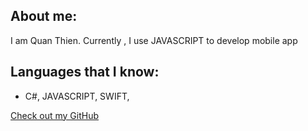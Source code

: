 ## About me:

I am Quan Thien. Currently , I use JAVASCRIPT to develop mobile app

## Languages that I know:

- C#, JAVASCRIPT, SWIFT, 



[Check out my GitHub](https://github.com/trquth)

